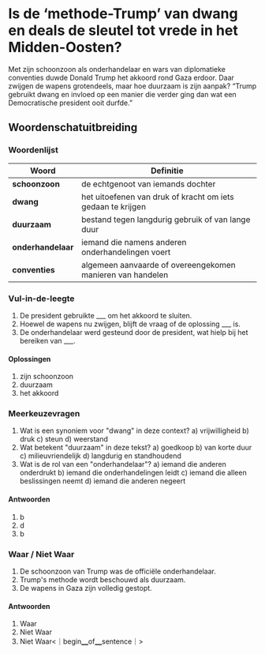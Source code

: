 # Is de ‘methode-Trump’ van dwang en deals de sleutel tot vrede in het Midden-Oosten?

Met zijn schoonzoon als onderhandelaar en wars van diplomatieke conventies duwde Donald Trump het akkoord rond Gaza erdoor. Daar zwijgen de wapens grotendeels, maar hoe duurzaam is zijn aanpak? “Trump gebruikt dwang en invloed op een manier die verder ging dan wat een Democratische president ooit durfde.”

## Woordenschatuitbreiding

### Woordenlijst

| Woord | Definitie |
|-------|-----------|
| **schoonzoon** | de echtgenoot van iemands dochter |
| **dwang** | het uitoefenen van druk of kracht om iets gedaan te krijgen |
| **duurzaam** | bestand tegen langdurig gebruik of van lange duur |
| **onderhandelaar** | iemand die namens anderen onderhandelingen voert |
| **conventies** | algemeen aanvaarde of overeengekomen manieren van handelen |

### Vul-in-de-leegte
1. De president gebruikte ___ om het akkoord te sluiten.
2. Hoewel de wapens nu zwijgen, blijft de vraag of de oplossing ___ is.
3. De onderhandelaar werd gesteund door de president, wat hielp bij het bereiken van ___.

#### Oplossingen
1. zijn schoonzoon
2. duurzaam
3. het akkoord

### Meerkeuzevragen
1. Wat is een synoniem voor "dwang" in deze context?
   a) vrijwilligheid
   b) druk
   c) steun
   d) weerstand
2. Wat betekent "duurzaam" in deze tekst?
   a) goedkoop
   b) van korte duur
   c) milieuvriendelijk
   d) langdurig en standhoudend
3. Wat is de rol van een "onderhandelaar"?
   a) iemand die anderen onderdrukt
   b) iemand die onderhandelingen leidt
   c) iemand die alleen beslissingen neemt
   d) iemand die anderen negeert

#### Antwoorden
1. b
2. d
3. b

### Waar / Niet Waar
1. De schoonzoon van Trump was de officiële onderhandelaar.
2. Trump's methode wordt beschouwd als duurzaam.
3. De wapens in Gaza zijn volledig gestopt.

#### Antwoorden
1. Waar
2. Niet Waar
3. Niet Waar<｜begin▁of▁sentence｜>